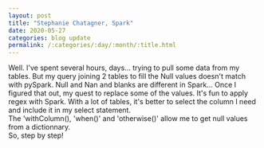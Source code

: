 ```yaml
---
layout: post
title: "Stephanie Chatagner, Spark"
date: 2020-05-27
categories: blog update
permalink: /:categories/:day/:month/:title.html
---
```


Well. 
I've spent several hours, days... trying to pull some data from my tables. But my query joining 2 tables to fill the Null values doesn't match with pySpark. 
Null and Nan and blanks are different in Spark... Once I figured that out, my quest to replace some of the values.
It's fun to apply regex with Spark.
With a lot of tables, it's better to select the column I need and include it in my select statement.   
The 'withColumn(), 'when()' and 'otherwise()' allow me to get null values from a dictionnary.    
So, step by step!